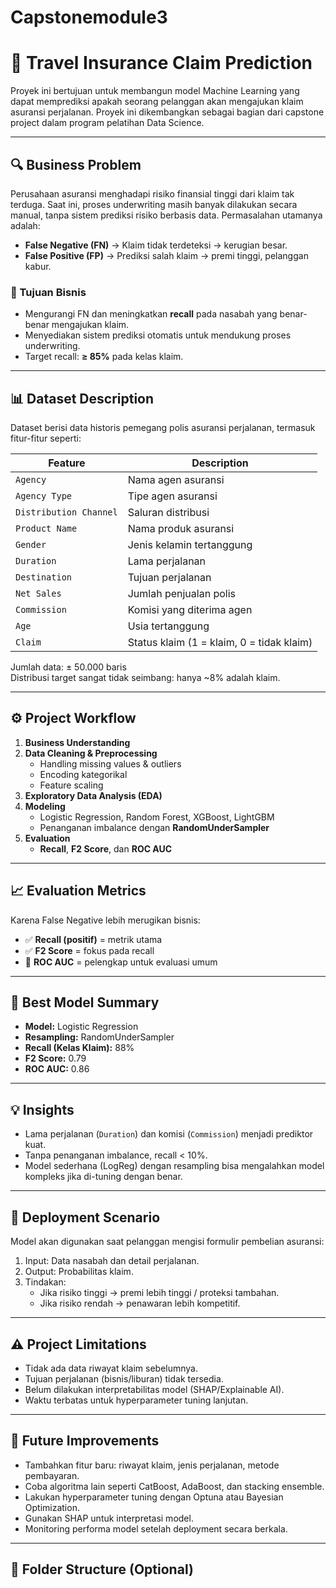 # Capstonemodule3
# 🧳 Travel Insurance Claim Prediction

Proyek ini bertujuan untuk membangun model Machine Learning yang dapat memprediksi apakah seorang pelanggan akan mengajukan klaim asuransi perjalanan. Proyek ini dikembangkan sebagai bagian dari capstone project dalam program pelatihan Data Science.

---

## 🔍 Business Problem

Perusahaan asuransi menghadapi risiko finansial tinggi dari klaim tak terduga. Saat ini, proses underwriting masih banyak dilakukan secara manual, tanpa sistem prediksi risiko berbasis data. Permasalahan utamanya adalah:

- **False Negative (FN)** → Klaim tidak terdeteksi → kerugian besar.
- **False Positive (FP)** → Prediksi salah klaim → premi tinggi, pelanggan kabur.

### 🎯 Tujuan Bisnis

- Mengurangi FN dan meningkatkan **recall** pada nasabah yang benar-benar mengajukan klaim.
- Menyediakan sistem prediksi otomatis untuk mendukung proses underwriting.
- Target recall: **≥ 85%** pada kelas klaim.

---

## 📊 Dataset Description

Dataset berisi data historis pemegang polis asuransi perjalanan, termasuk fitur-fitur seperti:

| Feature | Description |
|--------|-------------|
| `Agency` | Nama agen asuransi |
| `Agency Type` | Tipe agen asuransi |
| `Distribution Channel` | Saluran distribusi |
| `Product Name` | Nama produk asuransi |
| `Gender` | Jenis kelamin tertanggung |
| `Duration` | Lama perjalanan |
| `Destination` | Tujuan perjalanan |
| `Net Sales` | Jumlah penjualan polis |
| `Commission` | Komisi yang diterima agen |
| `Age` | Usia tertanggung |
| `Claim` | Status klaim (1 = klaim, 0 = tidak klaim) |

Jumlah data: ± 50.000 baris  
Distribusi target sangat tidak seimbang: hanya ~8% adalah klaim.

---

## ⚙️ Project Workflow

1. **Business Understanding**  
2. **Data Cleaning & Preprocessing**  
   - Handling missing values & outliers  
   - Encoding kategorikal  
   - Feature scaling  
3. **Exploratory Data Analysis (EDA)**  
4. **Modeling**  
   - Logistic Regression, Random Forest, XGBoost, LightGBM  
   - Penanganan imbalance dengan **RandomUnderSampler**  
5. **Evaluation**  
   - **Recall**, **F2 Score**, dan **ROC AUC**

---

## 📈 Evaluation Metrics

Karena False Negative lebih merugikan bisnis:

- ✅ **Recall (positif)** = metrik utama
- ✅ **F2 Score** = fokus pada recall
- 🔹 **ROC AUC** = pelengkap untuk evaluasi umum

---

## 🧠 Best Model Summary

- **Model:** Logistic Regression
- **Resampling:** RandomUnderSampler
- **Recall (Kelas Klaim):** 88%
- **F2 Score:** 0.79
- **ROC AUC:** 0.86

---

## 💡 Insights

- Lama perjalanan (`Duration`) dan komisi (`Commission`) menjadi prediktor kuat.
- Tanpa penanganan imbalance, recall < 10%.
- Model sederhana (LogReg) dengan resampling bisa mengalahkan model kompleks jika di-tuning dengan benar.

---

## 🚀 Deployment Scenario

Model akan digunakan saat pelanggan mengisi formulir pembelian asuransi:

1. Input: Data nasabah dan detail perjalanan.
2. Output: Probabilitas klaim.
3. Tindakan:
   - Jika risiko tinggi → premi lebih tinggi / proteksi tambahan.
   - Jika risiko rendah → penawaran lebih kompetitif.

---

## ⚠️ Project Limitations

- Tidak ada data riwayat klaim sebelumnya.
- Tujuan perjalanan (bisnis/liburan) tidak tersedia.
- Belum dilakukan interpretabilitas model (SHAP/Explainable AI).
- Waktu terbatas untuk hyperparameter tuning lanjutan.

---

## 🔄 Future Improvements

- Tambahkan fitur baru: riwayat klaim, jenis perjalanan, metode pembayaran.
- Coba algoritma lain seperti CatBoost, AdaBoost, dan stacking ensemble.
- Lakukan hyperparameter tuning dengan Optuna atau Bayesian Optimization.
- Gunakan SHAP untuk interpretasi model.
- Monitoring performa model setelah deployment secara berkala.

---

## 📁 Folder Structure (Optional)

